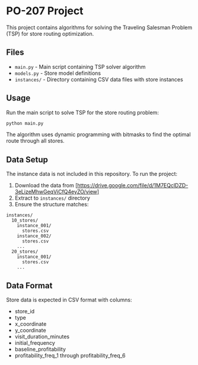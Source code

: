 # PO-207 Project

This project contains algorithms for solving the Traveling Salesman Problem (TSP) for store routing optimization.

## Files

- `main.py` - Main script containing TSP solver algorithm
- `models.py` - Store model definitions
- `instances/` - Directory containing CSV data files with store instances

## Usage

Run the main script to solve TSP for the store routing problem:

```bash
python main.py
```

The algorithm uses dynamic programming with bitmasks to find the optimal route through all stores.

## Data Setup

The instance data is not included in this repository. To run the project:

1. Download the data from [https://drive.google.com/file/d/1M7EQclDZD-3eLizeMhwGeqViCfQ4eyZO/view]
2. Extract to `instances/` directory
3. Ensure the structure matches:

```
instances/
  10_stores/
    instance_001/
      stores.csv
    instance_002/
      stores.csv
    ...
  20_stores/
    instance_001/
      stores.csv
    ...
```

## Data Format

Store data is expected in CSV format with columns:
- store_id
- type
- x_coordinate
- y_coordinate
- visit_duration_minutes
- initial_frequency
- baseline_profitability
- profitability_freq_1 through profitability_freq_6